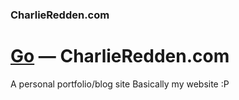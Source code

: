 ### CharlieRedden.com
[Go](http://charlieredden.com/) — CharlieRedden.com
==================================================
A personal portfolio/blog site
Basically my website :P

